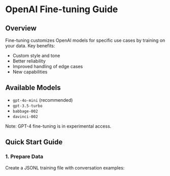 # OpenAI Fine-tuning Guide

## Overview
Fine-tuning customizes OpenAI models for specific use cases by training on your data. Key benefits:
- Custom style and tone
- Better reliability
- Improved handling of edge cases
- New capabilities

## Available Models
- `gpt-4o-mini` (recommended)
- `gpt-3.5-turbo`
- `babbage-002`
- `davinci-002`

Note: GPT-4 fine-tuning is in experimental access.

## Quick Start Guide

### 1. Prepare Data
Create a JSONL training file with conversation examples: